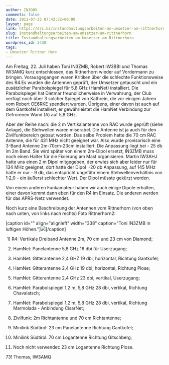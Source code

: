```yaml
---
author: IN3DOV
comments: false
date: 2011-07-25 07:43:52+00:00
layout: page
link: https://drc.bz/instandhaltungsarbeiten-am-umsetzer-am-rittnerhorn/
slug: instandhaltungsarbeiten-am-umsetzer-am-rittnerhorn
title: Instandhaltungsarbeiten am Umsetzer am Rittnerhorn
wordpress_id: 3430
tags:
- Umsetzer Rittner Horn
---
```


Am Freitag, 22. Juli haben Toni IN3ZMB, Robert IW3BBI und Thomas IW3AMQ kurz entschlossen, das Rittnerhorn wieder auf Vordermann zu bringen. Vorausgegangen waren Kritiken über die schlechte Funktionsweise des R4.Es wurden die Antennen geprüft, der Umsetzer getauscht und ein zusätzlicher Parabolspiegel für 5,8 GHz (HamNet) installiert. Die Parabolspiegel hat Dietmar freundlicherweise in Verwahrung, der Club verfügt noch über 3 solcher Spiegel von Kathrein, die vor einigen Jahren vom Robert OE6RKE spendiert wurden. Übrigens, einer davon ist auch auf dem Gantkofel installiert, er gewährleistet die HamNet Verbindung zur Gefrorenen Wand (A) auf 5,8 GHz.




Aber der Reihe nach: die 2 m Vertikalantenne von RAC wurde geprüft (siehe Anlage), die Stehwellen waren miserabel. Die Antenne ist ja auch für den Zivilfunkbereich gebaut worden. Das selbe Problem hatte die 70 cm RAC Antenne, die für 431 MHz nicht geeignet war. Also wurde provisorisch eine 3-Band Antenne 2m-70cm-23cm installiert. Die Anpassung liegt bei - 25 db im 2m Band. Sie wird später von einem 2m-Dipol ersetzt, IN3ZMB muss noch einen Halter für die Fixierung am Mast organisieren. Martin IW3AHJ hatte uns einen 2 m Dipol mitgegeben, der erwies sich aber leider nur für 134 MHz geeignet, dort hatte der Dipol  -20 db Anpassung, auf 145 MHz hatte er nur - 9 db, das entspricht ungefähr einem Stehwellenverhältnis von 1:2,0 - ein äußerst schlechter Wert. Der Dipol müsste gekürzt werden.


Von einem anderen Funkamateur haben wir auch einige Dipole erhalten, einer davon kommt dann eben für den R4 im Einsatz. Die anderen werden für das APRS-Netz verwendet.

Noch kurz eine Beschreibung der Antennen vom Rittnerhorn (von oben nach unten, von links nach rechts) Foto Rittnerhorn2:

[caption id="" align="alignleft" width="338" caption="Toni IN3ZMB in luftigen Höhen."][![](https://drc.bz/wp-content/uploads/2011/07/Rittnerhorn-1-768x1024.jpg)](https://drc.bz/wp-content/uploads/2011/07/Rittnerhorn-1.jpg)[/caption]

 1) R4: Vertikale Dreiband Antenne 2m, 70 cm und 23 cm von Diamond;

2) HamNet: Panelantenne 5,8 GHz 16 dbi für Userzugang;

3) HamNet: Gitterantenne 2,4 GHZ 19 dbi, horizontal, Richtung Gantkofel;

4) HamNet: Gitterantenne 2,4 GHz 19 dbi, horizontal, Richtung Plose;

5) HamNet: Gitterantenne 2,4 GHz 23 dbi, vertikal, Userzugang;

6) HamNet: Parabolspiegel 1,2 m, 5,8 GHz 28 dbi, vertikal, Richtung Chavalatsch;

7) HamNet: Parabolspiegel 1,2 m, 5,8 GHz 28 dbi, vertikal, Richtung Marmolada - Anbindung CisarNet;

8) Zivilfunk: 2m Richtantenne und 70 cm Richtantenne;

9) Minilink Südtirol: 23 cm Panelantenne Richtung Gantkofel;

10) Minilink Südtirol: 70 cm Logantenne Richtung Gitschberg;

11) Noch nicht verwendet: 23 cm Logantenne Richtung Plose.

73! Thomas, IW3AMQ
